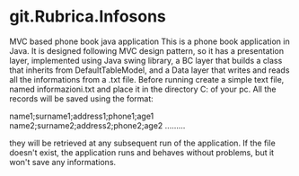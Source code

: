 # git.Rubrica.Infosons
MVC based phone book java application
This is a phone book application in Java. It is designed following MVC design pattern, so it has a presentation layer,
implemented using Java swing library, a BC layer that builds a class that inherits from DefaultTableModel, and a Data layer
that writes and reads all the informations from a .txt file.
Before running create a simple text file, named informazioni.txt and place it in the directory C: of your pc. All the records will be saved using the format:

name1;surname1;address1;phone1;age1
name2;surname2;address2;phone2;age2
.........

they will be retrieved at any subsequent run of the application. If the file doesn't exist, the application runs and behaves without problems, but it won't save any informations.
